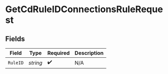 # GetCdRuleIDConnectionsRuleRequest


## Fields

| Field              | Type               | Required           | Description        |
| ------------------ | ------------------ | ------------------ | ------------------ |
| `RuleID`           | *string*           | :heavy_check_mark: | N/A                |